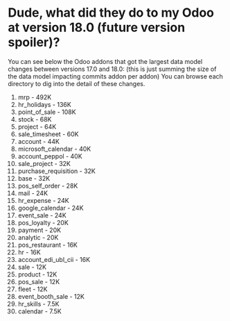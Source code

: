 # Dude, what did they do to my Odoo at version 18.0 (future version spoiler)?

You can see below the Odoo addons that got the largest data model changes between versions 17.0 and 18.0:
(this is just summing the size of the data model impacting commits addon per addon)
You can browse each directory to dig into the detail of these changes.

1. mrp - 492K
2. hr_holidays - 136K
3. point_of_sale - 108K
4. stock - 68K
5. project - 64K
6. sale_timesheet - 60K
7. account - 44K
8. microsoft_calendar - 40K
9. account_peppol - 40K
10. sale_project - 32K
11. purchase_requisition - 32K
12. base - 32K
13. pos_self_order - 28K
14. mail - 24K
15. hr_expense - 24K
16. google_calendar - 24K
17. event_sale - 24K
18. pos_loyalty - 20K
19. payment - 20K
20. analytic - 20K
21. pos_restaurant - 16K
22. hr - 16K
23. account_edi_ubl_cii - 16K
24. sale - 12K
25. product - 12K
26. pos_sale - 12K
27. fleet - 12K
28. event_booth_sale - 12K
29. hr_skills - 7.5K
30. calendar - 7.5K
